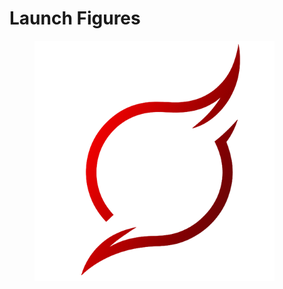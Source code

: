 # Launch Figures

<figure><img src="../.gitbook/assets/Bloom-Main.png" alt="" width="384"><figcaption></figcaption></figure>
